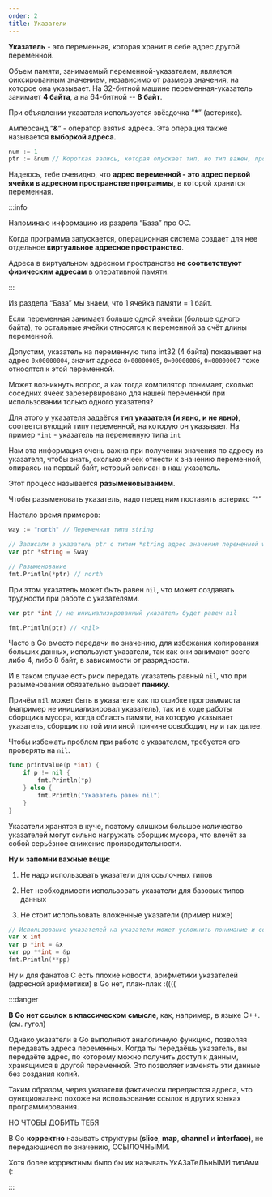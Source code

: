```yaml
---
order: 2
title: Указатели
---
```


**Указатель** - это переменная, которая хранит в себе адрес другой переменной.

Объем памяти, занимаемый переменной-указателем, является фиксированным значением, независимо от размера значения, на которое она указывает. На 32-битной машине переменная-указатель занимает **4 байта**, а на 64-битной -- **8 байт**.

При объявлении указателя используется звёздочка “**\***” (астерикс).

Амперсанд “**&**“ - оператор взятия адреса. Эта операция также называется **выборкой адреса.**

```go
num := 1
ptr := &num // Короткая запись, которая опускает тип, но тип важен, про него ниже
```

Надеюсь, тебе очевидно, что **адрес переменной - это адрес первой ячейки в адресном пространстве программы**, в которой хранится переменная.

:::info 

Напоминаю информацию из раздела “База” про ОС.

Когда программа запускается, операционная система создает для нее отдельное **виртуальное адресное пространство**.

Адреса в виртуальном адресном пространстве **не соответствуют физическим адресам** в оперативной памяти.

:::

Из раздела “База” мы знаем, что 1 ячейка памяти = 1 байт.

Если переменная занимает больше одной ячейки (больше одного байта), то остальные ячейки относятся к переменной за счёт длины переменной.

Допустим, указатель на переменную типа int32 (4 байта) показывает на адрес `0x00000004`, значит адреса `0×00000005`, `0×00000006`, `0×00000007` тоже относятся к этой переменной.

Может возникнуть вопрос, а как тогда компилятор понимает, сколько соседних ячеек зарезервировано для нашей переменной при использовании только одного указателя?

Для этого у указателя задаётся **тип указателя (и явно, и не явно)**, соответствующий типу переменной, на которую он указывает. На пример `*int` - указатель на переменную типа `int`

Нам эта информация очень важна при получении значения по адресу из указателя, чтобы знать, сколько ячеек отнести к значению переменной, опираясь на первый байт, который записан в наш указатель.

Этот процесс называется **разыменовыванием**.

Чтобы разыменовать указатель, надо перед ним поставить астерикс “\*”

Настало время примеров:

```go
way := "north" // Переменная типа string

// Записали в указатель ptr с типом *string адрес значения переменной way
var ptr *string = &way 

// Разыменование
fmt.Println(*ptr) // north
```

При этом указатель может быть равен `nil`, что может создавать трудности при работе с указателями.

```go
var ptr *int // не инициализированный указатель будет равен nil

fmt.Println(ptr) // <nil>
```

Часто в Go вместо передачи по значению, для избежания копирования больших данных, используют указатели, так как они занимают всего либо 4, либо 8 байт, в зависимости от разрядности.

И в таком случае есть риск передать указатель равный `nil`, что при разыменовании обязательно вызовет **панику.**

Причём `nil` может быть в указателе как по ошибке программиста (например не инициализировал указатель), так и в ходе работы сборщика мусора, когда область памяти, на которую указывает указатель, сборщик по той или иной причине освободил, ну и так далее.

Чтобы избежать проблем при работе с указателем, требуется его проверять на `nil`.

```go
func printValue(p *int) {
    if p != nil {
        fmt.Println(*p)
    } else {
        fmt.Println("Указатель равен nil")
    }
}
```

Указатели хранятся в куче, поэтому слишком большое количество указателей могут сильно нагружать сборщик мусора, что влечёт за собой серьёзное снижение производительности.

**Ну и запомни важные вещи:**

1. Не надо использовать указатели для ссылочных типов

2. Нет необходимости использовать указатели для базовых типов данных

3. Не стоит использовать вложенные указатели (пример ниже)

```go
// Использование указателей на указатели может усложнить понимание и сопровождение кода!
var x int
var p *int = &x
var pp **int = &p
fmt.Println(**pp)
```

Ну и для фанатов C есть плохие новости, арифметики указателей (адресной арифметики) в Go нет, плак-плак :((((

:::danger 

**В Go нет ссылок в классическом смысле**, как, например, в языке C++. (см. гугол)

Однако указатели в Go выполняют аналогичную функцию, позволяя передавать адреса переменных. Когда ты передаёшь указатель, вы передаёте адрес, по которому можно получить доступ к данным, хранящимся в другой переменной. Это позволяет изменять эти данные без создания копий.

Таким образом, через указатели фактически передаются адреса, что функционально похоже на использование ссылок в других языках программирования.

НО ЧТОБЫ ДОБИТЬ ТЕБЯ

В Go **корректно** называть структуры (**slice**, **map**, **channel** и **interface)**, не передающиеся по значению, ССЫЛОЧНЫМИ.

Хотя более корректным было бы их называть УкАЗаТеЛЬнЫМИ типАми (:

:::